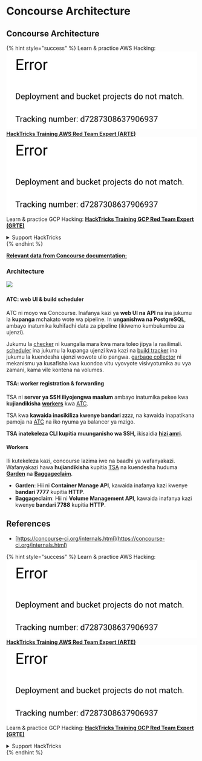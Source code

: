 # Concourse Architecture

## Concourse Architecture

{% hint style="success" %}
Learn & practice AWS Hacking:<img src="../../.gitbook/assets/image (1) (1).png" alt="" data-size="line">[**HackTricks Training AWS Red Team Expert (ARTE)**](https://training.hacktricks.xyz/courses/arte)<img src="../../.gitbook/assets/image (1) (1).png" alt="" data-size="line">\
Learn & practice GCP Hacking: <img src="../../.gitbook/assets/image (2).png" alt="" data-size="line">[**HackTricks Training GCP Red Team Expert (GRTE)**<img src="../../.gitbook/assets/image (2).png" alt="" data-size="line">](https://training.hacktricks.xyz/courses/grte)

<details>

<summary>Support HackTricks</summary>

* Check the [**subscription plans**](https://github.com/sponsors/carlospolop)!
* **Join the** 💬 [**Discord group**](https://discord.gg/hRep4RUj7f) or the [**telegram group**](https://t.me/peass) or **follow** us on **Twitter** 🐦 [**@hacktricks\_live**](https://twitter.com/hacktricks\_live)**.**
* **Share hacking tricks by submitting PRs to the** [**HackTricks**](https://github.com/carlospolop/hacktricks) and [**HackTricks Cloud**](https://github.com/carlospolop/hacktricks-cloud) github repos.

</details>
{% endhint %}

[**Relevant data from Concourse documentation:**](https://concourse-ci.org/internals.html)

### Architecture

![](<../../.gitbook/assets/image (187).png>)

#### ATC: web UI & build scheduler

ATC ni moyo wa Concourse. Inafanya kazi ya **web UI na API** na ina jukumu la **kupanga** mchakato wote wa pipeline. In **unganishwa na PostgreSQL**, ambayo inatumika kuhifadhi data za pipeline (ikiwemo kumbukumbu za ujenzi).

Jukumu la [checker](https://concourse-ci.org/checker.html) ni kuangalia mara kwa mara toleo jipya la rasilimali. [scheduler](https://concourse-ci.org/scheduler.html) ina jukumu la kupanga ujenzi kwa kazi na [build tracker](https://concourse-ci.org/build-tracker.html) ina jukumu la kuendesha ujenzi wowote ulio pangwa. [garbage collector](https://concourse-ci.org/garbage-collector.html) ni mekanismu ya kusafisha kwa kuondoa vitu vyovyote visivyotumika au vya zamani, kama vile kontena na volumes.

#### TSA: worker registration & forwarding

TSA ni **server ya SSH iliyojengwa maalum** ambayo inatumika pekee kwa **kujiandikisha** [**workers**](https://concourse-ci.org/internals.html#architecture-worker) kwa [ATC](https://concourse-ci.org/internals.html#component-atc).

TSA kwa **kawaida inasikiliza kwenye bandari `2222`**, na kawaida inapatikana pamoja na [ATC](https://concourse-ci.org/internals.html#component-atc) na iko nyuma ya balancer ya mzigo.

**TSA inatekeleza CLI kupitia muunganisho wa SSH,** ikisaidia [**hizi amri**](https://concourse-ci.org/internals.html#component-tsa).

#### Workers

Ili kutekeleza kazi, concourse lazima iwe na baadhi ya wafanyakazi. Wafanyakazi hawa **hujiandikisha** kupitia [TSA](https://concourse-ci.org/internals.html#component-tsa) na kuendesha huduma [**Garden**](https://github.com/cloudfoundry-incubator/garden) na [**Baggageclaim**](https://github.com/concourse/baggageclaim).

* **Garden**: Hii ni **Container Manage API**, kawaida inafanya kazi kwenye **bandari 7777** kupitia **HTTP**.
* **Baggageclaim**: Hii ni **Volume Management API**, kawaida inafanya kazi kwenye **bandari 7788** kupitia **HTTP**.

## References

* [https://concourse-ci.org/internals.html](https://concourse-ci.org/internals.html)

{% hint style="success" %}
Learn & practice AWS Hacking:<img src="../../.gitbook/assets/image (1) (1).png" alt="" data-size="line">[**HackTricks Training AWS Red Team Expert (ARTE)**](https://training.hacktricks.xyz/courses/arte)<img src="../../.gitbook/assets/image (1) (1).png" alt="" data-size="line">\
Learn & practice GCP Hacking: <img src="../../.gitbook/assets/image (2).png" alt="" data-size="line">[**HackTricks Training GCP Red Team Expert (GRTE)**<img src="../../.gitbook/assets/image (2).png" alt="" data-size="line">](https://training.hacktricks.xyz/courses/grte)

<details>

<summary>Support HackTricks</summary>

* Check the [**subscription plans**](https://github.com/sponsors/carlospolop)!
* **Join the** 💬 [**Discord group**](https://discord.gg/hRep4RUj7f) or the [**telegram group**](https://t.me/peass) or **follow** us on **Twitter** 🐦 [**@hacktricks\_live**](https://twitter.com/hacktricks\_live)**.**
* **Share hacking tricks by submitting PRs to the** [**HackTricks**](https://github.com/carlospolop/hacktricks) and [**HackTricks Cloud**](https://github.com/carlospolop/hacktricks-cloud) github repos.

</details>
{% endhint %}
